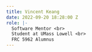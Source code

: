 ```yaml
---
title: Vincent Keang
date: 2022-09-20 18:28:00 Z
role: |-
  Software Mentor <br>
  Student at UMass Lowell <br>
  FRC 5962 Alumnus
---
```


